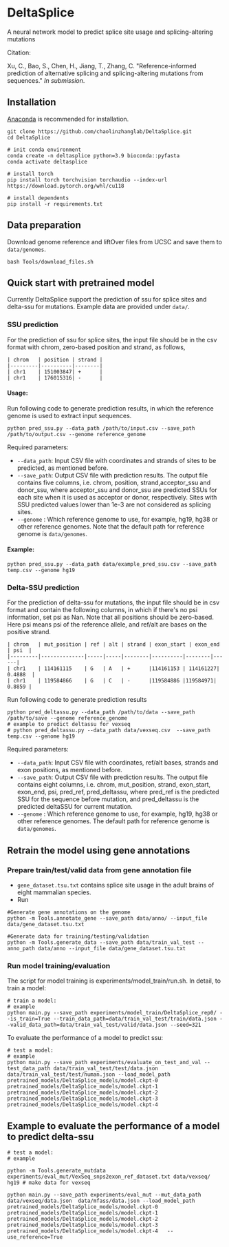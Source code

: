 # DeltaSplice 

A neural network model to predict splice site usage and splicing-altering mutations

Citation:

Xu, C., Bao, S., Chen, H., Jiang, T., Zhang, C. "Reference-informed prediction of alternative splicing and splicing-altering mutations from sequences." *In submission*.

## Installation
[Anaconda](https://www.anaconda.com/download)  is recommended for installation. 
>>>
    git clone https://github.com/chaolinzhanglab/DeltaSplice.git
    cd DeltaSplice

    # init conda environment 
    conda create -n deltasplice python=3.9 bioconda::pyfasta
    conda activate deltasplice

    # install torch
    pip install torch torchvision torchaudio --index-url https://download.pytorch.org/whl/cu118

    # install dependents
    pip install -r requirements.txt
>>>


## Data preparation

Download genome reference and liftOver files from UCSC and save them to `data/genomes`.


>>>
    bash Tools/download_files.sh
>>>

## Quick start with pretrained model
Currently DeltaSplice support the prediction of ssu for splice sites and delta-ssu for mutations. Example data are provided under `data/`.

### SSU prediction

For the prediction of ssu for splice sites, the input file should be in the csv format with chrom, zero-based position and strand, as follows,

    | chrom   | position | strand |
    |---------|----------|--------|
    | chr1    | 151003847| +      |
    | chr1    | 176015316| -      |


#### Usage:

Run following code to generate prediction results, in which the reference genome is used to extract input sequences.

>>>
    python pred_ssu.py --data_path /path/to/input.csv --save_path /path/to/output.csv --genome reference_genome
>>>

Required parameters:

 - ```--data_path```: Input CSV file with coordinates and strands of sites to be predicted, as mentioned before.
 - ```--save_path```: Output CSV file with prediction results. The output file contains five columns, i.e. chrom, position, strand,acceptor_ssu and donor_ssu, where acceptor_ssu and donor_ssu are predicted SSUs for each site when it is used as acceptor or donor, respectively. Sites with SSU predicted values lower than 1e-3 are not considered as splicing sites.
 - ```--genome```   : Which reference genome to use, for example, hg19, hg38 or other reference genomes. Note that the default path for reference genome is `data/genomes`.

#### Example:

>>>
    python pred_ssu.py --data_path data/example_pred_ssu.csv --save_path temp.csv --genome hg19 
>>>

### Delta-SSU prediction

For the prediction of delta-ssu for mutations, the input file should be in csv format and contain the following columns, in which if there's no psi information, set psi as Nan. Note that all positions should be zero-based. Here psi means psi of the reference allele, and ref/alt are bases on the positive strand.

    | chrom   | mut_position | ref | alt | strand | exon_start | exon_end | psi  |
    |---------|--------------|-----|-----|--------|----------|--------|------|
    | chr1    | 114161115    | G   | A   | +      |114161153 | 114161227| 0.4888  |
    | chr1    | 119584866    | G   | C   | -      |119584886 |119584971| 0.8859 |

  Run following code to generate prediction results
>>>
    python pred_deltassu.py --data_path /path/to/data --save_path /path/to/save --genome reference_genome
    # example to predict deltassu for vexseq
    # python pred_deltassu.py --data_path data/vexseq.csv  --save_path temp.csv --genome hg19 
>>>

Required parameters:

 - ```--data_path```: Input CSV file with coordinates, ref/alt bases, strands and exon positions, as mentioned before.
 - ```--save_path```: Output CSV file with prediction results. The output file contains eight columns, i.e. chrom, mut_position, strand, exon_start, exon_end, psi, pred_ref, pred_deltassu, where pred_ref is the predicted SSU for the sequence before mutation, and pred_deltassu is the predicted deltaSSU for current mutation.
 - ```--genome```   : Which reference genome to use, for example, hg19, hg38 or other reference genomes. The default path for reference genome is `data/genomes`.

## Retrain the model using gene annotations

### Prepare train/test/valid data from gene annotation file

- `gene_dataset.tsu.txt` contains splice site usage in the adult brains of eight mammalian species.
- Run
>>>
    #Generate gene annotations on the genome
    python -m Tools.annotate_gene --save_path data/anno/ --input_file data/gene_dataset.tsu.txt

    #Generate data for training/testing/validation
    python -m Tools.generate_data --save_path data/train_val_test --anno_path data/anno --input_file data/gene_dataset.tsu.txt
>>>

### Run model training/evaluation
The script for model training is experiments/model_train/run.sh. In detail, to train a model:
>>>
    # train a model: 
    # example
    python main.py --save_path experiments/model_train/DeltaSplice_rep0/ --is_train=True --train_data_path=data/train_val_test/train/data.json --valid_data_path=data/train_val_test/valid/data.json --seed=321
>>>

To evaluate the performance of a model to predict ssu:
>>>
    # test a model: 
    # example
    python main.py --save_path experiments/evaluate_on_test_and_val --test_data_path data/train_val_test/test/data.json  data/train_val_test/test/human.json --load_model_path pretrained_models/DeltaSplice_models/model.ckpt-0 pretrained_models/DeltaSplice_models/model.ckpt-1 pretrained_models/DeltaSplice_models/model.ckpt-2 pretrained_models/DeltaSplice_models/model.ckpt-3 pretrained_models/DeltaSplice_models/model.ckpt-4    
>>>


## Example to evaluate the performance of a model to predict delta-ssu

>>>
    # test a model: 
    # example
    
    python -m Tools.generate_mutdata experiments/eval_mut/VexSeq_snps2exon_ref_dataset.txt data/vexseq/ hg19 # make data for vexseq

    python main.py --save_path experiments/eval_mut --mut_data_path data/vexseq/data.json  data/mfass/data.json --load_model_path pretrained_models/DeltaSplice_models/model.ckpt-0 pretrained_models/DeltaSplice_models/model.ckpt-1 pretrained_models/DeltaSplice_models/model.ckpt-2 pretrained_models/DeltaSplice_models/model.ckpt-3 pretrained_models/DeltaSplice_models/model.ckpt-4   --use_reference=True
>>>



